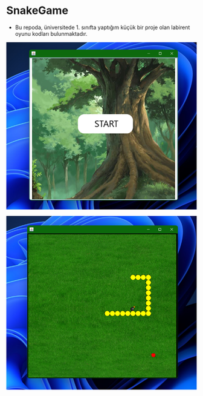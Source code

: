 # SnakeGame

* Bu repoda, üniversitede 1. sınıfta yaptığım küçük bir proje olan labirent oyunu kodları bulunmaktadır.


![img](https://github.com/emirkvrak/SnakeGame/blob/main/GitReadmeResim/GitSnakeGame1.png)


![img](https://github.com/emirkvrak/SnakeGame/blob/main/GitReadmeResim/GitSankeGame2.png)
